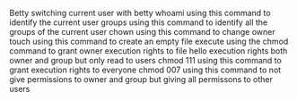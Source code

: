Betty switching current user with betty
whoami using this command to identify the current user
groups using this command to identify all the groups of the current user
chown using this command to change owner
touch using this command to create an empty file
execute using the chmod command to grant owner execution rights to file hello
execution rights both owner and group but only read to users
chmod 111 using this command to grant execution rights to everyone
chmod 007 using this command to not give permissions to owner and group but giving all permissons to other users
